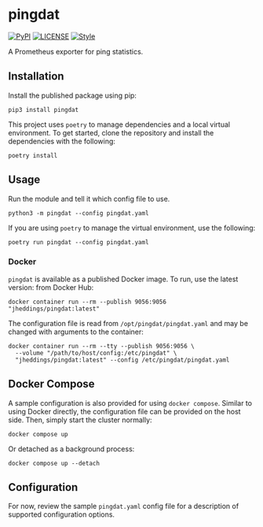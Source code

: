# pingdat #

[![PyPI](https://img.shields.io/pypi/v/pingdat.svg)](https://pypi.org/project/pingdat)
[![LICENSE](https://img.shields.io/github/license/jheddings/pingdat)](LICENSE)
[![Style](https://img.shields.io/badge/style-black-black)](https://github.com/ambv/black)

A Prometheus exporter for ping statistics.

## Installation ##

Install the published package using pip:

```shell
pip3 install pingdat
```

This project uses `poetry` to manage dependencies and a local virtual environment.  To
get started, clone the repository and install the dependencies with the following:

```shell
poetry install
```

## Usage ##

Run the module and tell it which config file to use.

```shell
python3 -m pingdat --config pingdat.yaml
```

If you are using `poetry` to manage the virtual environment, use the following:

```shell
poetry run pingdat --config pingdat.yaml
```

### Docker ###

`pingdat` is available as a published Docker image.  To run, use the latest version:
from Docker Hub:

```shell
docker container run --rm --publish 9056:9056 "jheddings/pingdat:latest"
```

The configuration file is read from `/opt/pingdat/pingdat.yaml` and may be changed
with arguments to the container:

```shell
docker container run --rm --tty --publish 9056:9056 \
  --volume "/path/to/host/config:/etc/pingdat" \
  "jheddings/pingdat:latest" --config /etc/pingdat/pingdat.yaml
```

## Docker Compose ##

A sample configuration is also provided for using `docker compose`.  Similar to using
Docker directly, the configuration file can be provided on the host side.  Then,
simply start the cluster normally:

```shell
docker compose up
```

Or detached as a background process:

```shell
docker compose up --detach
```

## Configuration ##

For now, review the sample `pingdat.yaml` config file for a description of supported
configuration options.

